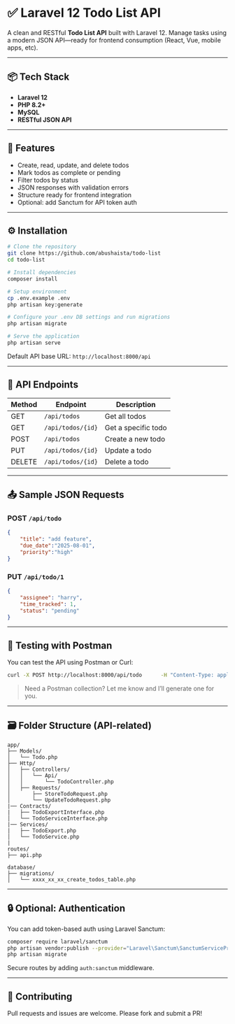 
# ✅ Laravel 12 Todo List API

A clean and RESTful **Todo List API** built with Laravel 12. Manage tasks using a modern JSON API—ready for frontend consumption (React, Vue, mobile apps, etc).

---

## 📦 Tech Stack

- **Laravel 12**
- **PHP 8.2+**
- **MySQL**
- **RESTful JSON API**

---

## 🚀 Features

- Create, read, update, and delete todos
- Mark todos as complete or pending
- Filter todos by status
- JSON responses with validation errors
- Structure ready for frontend integration
- Optional: add Sanctum for API token auth

---

## ⚙️ Installation

```bash
# Clone the repository
git clone https://github.com/abushaista/todo-list  
cd todo-list

# Install dependencies
composer install

# Setup environment
cp .env.example .env
php artisan key:generate

# Configure your .env DB settings and run migrations
php artisan migrate

# Serve the application
php artisan serve
```

Default API base URL: `http://localhost:8000/api`

---

## 🧪 API Endpoints

| Method | Endpoint          | Description          |
|--------|-------------------|----------------------|
| GET    | `/api/todos`      | Get all todos        |
| GET    | `/api/todos/{id}` | Get a specific todo  |
| POST   | `/api/todos`      | Create a new todo    |
| PUT    | `/api/todos/{id}` | Update a todo        |
| DELETE | `/api/todos/{id}` | Delete a todo        |

---

## 📤 Sample JSON Requests

### POST `/api/todo`

```json
{
    "title": "add feature",
    "due_date":"2025-08-01",
    "priority":"high"
}
```

### PUT `/api/todo/1`

```json
{
    "assignee": "harry",
    "time_tracked": 1,
    "status": "pending"
}
```

---

## 🧪 Testing with Postman

You can test the API using Postman or Curl:

```bash
curl -X POST http://localhost:8000/api/todo      -H "Content-Type: application/json"      -d '{"title":"New Task","assignee":"harry","due_date": "2025-08-01", "priority":"high"}'
```

> Need a Postman collection? Let me know and I’ll generate one for you.

---

## 🗃️ Folder Structure (API-related)

```
app/
├── Models/
│   └── Todo.php
├── Http/
│   ├── Controllers/
│   │   └── Api/
│   │       └── TodoController.php
│   ├── Requests/
│       ├── StoreTodoRequest.php
│       └── UpdateTodoRequest.php
|── Contracts/
|   ├── TodoExportInterface.php
│   └── TodoServiceInterface.php
|── Services/
|   ├── TodoExport.php
│   └── TodoService.php
|
routes/
├── api.php

database/
├── migrations/
│   └── xxxx_xx_xx_create_todos_table.php
```

---

## 🔒 Optional: Authentication

You can add token-based auth using Laravel Sanctum:

```bash
composer require laravel/sanctum
php artisan vendor:publish --provider="Laravel\Sanctum\SanctumServiceProvider"
php artisan migrate
```

Secure routes by adding `auth:sanctum` middleware.


---

## 👏 Contributing

Pull requests and issues are welcome. Please fork and submit a PR!
